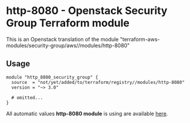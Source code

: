 # http-8080 - Openstack Security Group Terraform module

This is an Openstack translation of the module "terraform-aws-modules/security-group/aws//modules/http-8080"

## Usage

```hcl
module "http_8080_security_group" {
  source  = "not/yet/added/to/terraform/registry//modules/http-8080"
  version = "~> 3.0"

  # omitted...
}
```

All automatic values **http-8080 module** is using are available [here](https://github.com/terraform-aws-modules/terraform-aws-security-group/blob/master/modules/http-8080/auto_values.tf).

<!-- BEGINNING OF PRE-COMMIT-TERRAFORM DOCS HOOK -->
<!-- END OF PRE-COMMIT-TERRAFORM DOCS HOOK -->
